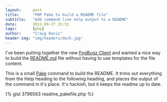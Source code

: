 ```yaml
---
layout:     post
title:      "PHP Pake to build a README file"
subtitle:   "Add command line help output to a README"
date:       2012-09-27 15:51
tags:       [php]
author:     "Craig Davis"
header-img: "img/headers/deck.jpg"
---
```


I've been putting together the new [FogBugz Client](http://there4.github.com/fogbugz-php-cli/)
and wanted a nice way to build the [README.md](https://github.com/there4/fogbugz-php-cli/blob/master/README.md)
file without having to use templates for the file content.

This is a small [Pake](https://github.com/indeyets/pake/wiki) command to build
the README. It trims out everything from the Help heading to the following
heading, and places the output of the command in it's place. It's hackish, but
it keeps the readme up to date.

{% gist 3796563 readme_pakefile.php %}
